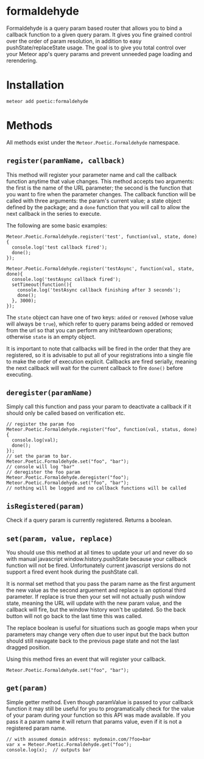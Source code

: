 # formaldehyde

Formaldehyde is a query param based router that allows you to bind a callback function to a given query param. It gives you fine grained control over the order of param resolution, in addition to easy pushState/replaceState usage. The goal is to give you total control over your Meteor app's query params and prevent unneeded page loading and rerendering.

# Installation

`meteor add poetic:formaldehyde`

# Methods

All methods exist under the `Meteor.Poetic.Formaldehyde` namespace.

## `register(paramName, callback)`

This method will register your parameter name and call the callback function anytime that value changes. This method accepts two arguments: the first is the name of the URL parameter; the second is the function that you want to fire when the parameter changes.  The callback function will be called with three arguments: the param's current value; a state object defined by the package; and a `done` function that you will call to allow the next callback in the series to execute.

The following are some basic examples:
```
Meteor.Poetic.Formaldehyde.register('test', function(val, state, done){
  console.log('test callback fired');
  done();
});

Meteor.Poetic.Formaldehyde.register('testAsync', function(val, state, done){
  console.log('testAsync callback fired');
  setTimeout(function(){
    console.log('testAsync callback finishing after 3 seconds');
    done();
  }, 3000);
});
```

The `state` object can have one of two keys: `added` or `removed` (whose value will always be `true`), which refer to query params being added or removed from the url so that you can perform any init/teardown operations; otherwise `state` is an empty object.

It is important to note that callbacks will be fired in the order that they are registered, so it is advisable to put all of your registrations into a single file to make the order of execution explicit. Callbacks are fired serially, meaning the next callback will wait for the current callback to fire `done()` before executing.

## `deregister(paramName)`

Simply call this function and pass your param to deactivate a callback if it should only be called based on verification etc.

```
// register the param foo
Meteor.Poetic.Formaldehyde.register("foo", function(val, status, done){
  console.log(val);
  done();
});
// set the param to bar.
Meteor.Poetic.Formaldehyde.set("foo", "bar");
// console will log "bar"
// deregister the foo param
Meteor.Poetic.Formaldehyde.deregister("foo");
Meteor.Poetic.Formaldehyde.set("foo", "bar");
// nothing will be logged and no callback functions will be called
```

## `isRegistered(param)`

Check if a query param is currently registered. Returns a boolean.

##  `set(param, value, replace)`

You should use this method at all times to update your url and never do so with manual javascript window.history.pushState because your callback function will not be fired. Unfortunately current javascript versions do not support a fired event hook during the pushState call.

It is normal set method that you pass the param name as the first argument the new value as the second arguement and replace is an optional third parameter. If replace is true then your set will not actually push window state, meaning the URL will update with the new param value, and the callback will fire, but the window history won't be updated. So the back button will not go back to the last time this was called.

The replace boolean is useful for situations such as google maps when your parameters may change very often due to user input but the back button should still navagate back to the previous page state and not the last dragged position.

Using this method fires an event that will register your callback.

`Meteor.Poetic.Formaldehyde.set("foo", "bar");`

## `get(param)`

Simple getter method. Even though paramValue is passed to your callback function it may still be useful for you to programatically check for the value of your param during your function so this API was made available. If you pass it a param name it will return that params value, even if it is not a registered param name.

```
// with assumed domain address: mydomain.com/?foo=bar
var x = Meteor.Poetic.Formaldehyde.get("foo");
console.log(x);  // outputs bar
```
